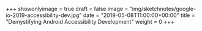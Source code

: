 +++
showonlyimage = true
draft = false
image = "img/sketchnotes/google-io-2019-accessibility-dev.jpg"
date = "2019-05-08T11:00:00+00:00"
title = "Demystifying Android Accessibility Development"
weight = 0
+++
